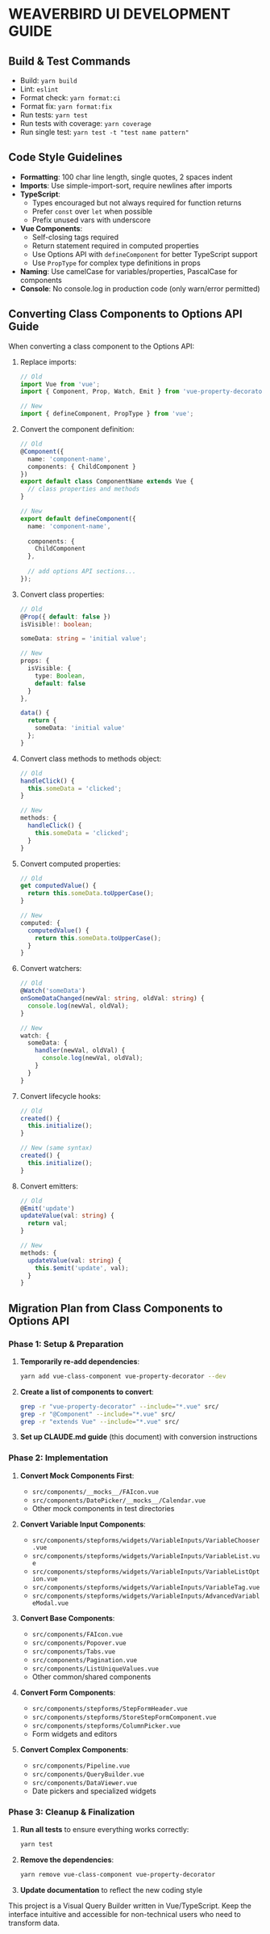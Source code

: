 # WEAVERBIRD UI DEVELOPMENT GUIDE

## Build & Test Commands
- Build: `yarn build`
- Lint: `eslint`
- Format check: `yarn format:ci`
- Format fix: `yarn format:fix`
- Run tests: `yarn test`
- Run tests with coverage: `yarn coverage`
- Run single test: `yarn test -t "test name pattern"`

## Code Style Guidelines
- **Formatting**: 100 char line length, single quotes, 2 spaces indent
- **Imports**: Use simple-import-sort, require newlines after imports
- **TypeScript**: 
  - Types encouraged but not always required for function returns
  - Prefer `const` over `let` when possible
  - Prefix unused vars with underscore
- **Vue Components**: 
  - Self-closing tags required
  - Return statement required in computed properties
  - Use Options API with `defineComponent` for better TypeScript support
  - Use `PropType` for complex type definitions in props
- **Naming**: Use camelCase for variables/properties, PascalCase for components
- **Console**: No console.log in production code (only warn/error permitted)

## Converting Class Components to Options API Guide

When converting a class component to the Options API:

1. Replace imports:
   ```typescript
   // Old
   import Vue from 'vue';
   import { Component, Prop, Watch, Emit } from 'vue-property-decorator';
   
   // New
   import { defineComponent, PropType } from 'vue';
   ```

2. Convert the component definition:
   ```typescript
   // Old
   @Component({
     name: 'component-name',
     components: { ChildComponent }
   })
   export default class ComponentName extends Vue {
     // class properties and methods
   }
   
   // New
   export default defineComponent({
     name: 'component-name',
     
     components: { 
       ChildComponent 
     },
     
     // add options API sections...
   });
   ```

3. Convert class properties:
   ```typescript
   // Old
   @Prop({ default: false })
   isVisible!: boolean;
   
   someData: string = 'initial value';
   
   // New
   props: {
     isVisible: {
       type: Boolean,
       default: false
     }
   },
   
   data() {
     return {
       someData: 'initial value'
     };
   }
   ```

4. Convert class methods to methods object:
   ```typescript
   // Old
   handleClick() {
     this.someData = 'clicked';
   }
   
   // New
   methods: {
     handleClick() {
       this.someData = 'clicked';
     }
   }
   ```

5. Convert computed properties:
   ```typescript
   // Old
   get computedValue() {
     return this.someData.toUpperCase();
   }
   
   // New
   computed: {
     computedValue() {
       return this.someData.toUpperCase();
     }
   }
   ```

6. Convert watchers:
   ```typescript
   // Old
   @Watch('someData')
   onSomeDataChanged(newVal: string, oldVal: string) {
     console.log(newVal, oldVal);
   }
   
   // New
   watch: {
     someData: {
       handler(newVal, oldVal) {
         console.log(newVal, oldVal);
       }
     }
   }
   ```

7. Convert lifecycle hooks:
   ```typescript
   // Old
   created() {
     this.initialize();
   }
   
   // New (same syntax)
   created() {
     this.initialize();
   }
   ```

8. Convert emitters:
   ```typescript
   // Old
   @Emit('update')
   updateValue(val: string) {
     return val;
   }
   
   // New
   methods: {
     updateValue(val: string) {
       this.$emit('update', val);
     }
   }
   ```

## Migration Plan from Class Components to Options API

### Phase 1: Setup & Preparation
1. **Temporarily re-add dependencies**:
   ```bash
   yarn add vue-class-component vue-property-decorator --dev
   ```
   
2. **Create a list of components to convert**:
   ```bash
   grep -r "vue-property-decorator" --include="*.vue" src/
   grep -r "@Component" --include="*.vue" src/
   grep -r "extends Vue" --include="*.vue" src/
   ```

3. **Set up CLAUDE.md guide** (this document) with conversion instructions

### Phase 2: Implementation
1. **Convert Mock Components First**:
   - `src/components/__mocks__/FAIcon.vue`
   - `src/components/DatePicker/__mocks__/Calendar.vue`
   - Other mock components in test directories

2. **Convert Variable Input Components**:
   - `src/components/stepforms/widgets/VariableInputs/VariableChooser.vue`
   - `src/components/stepforms/widgets/VariableInputs/VariableList.vue`
   - `src/components/stepforms/widgets/VariableInputs/VariableListOption.vue`
   - `src/components/stepforms/widgets/VariableInputs/VariableTag.vue`
   - `src/components/stepforms/widgets/VariableInputs/AdvancedVariableModal.vue`

3. **Convert Base Components**:
   - `src/components/FAIcon.vue`
   - `src/components/Popover.vue`
   - `src/components/Tabs.vue`
   - `src/components/Pagination.vue`
   - `src/components/ListUniqueValues.vue`
   - Other common/shared components

4. **Convert Form Components**:
   - `src/components/stepforms/StepFormHeader.vue`
   - `src/components/stepforms/StoreStepFormComponent.vue`
   - `src/components/stepforms/ColumnPicker.vue`
   - Form widgets and editors

5. **Convert Complex Components**:
   - `src/components/Pipeline.vue`
   - `src/components/QueryBuilder.vue`
   - `src/components/DataViewer.vue`
   - Date pickers and specialized widgets

### Phase 3: Cleanup & Finalization
1. **Run all tests** to ensure everything works correctly:
   ```bash
   yarn test
   ```

2. **Remove the dependencies**:
   ```bash
   yarn remove vue-class-component vue-property-decorator
   ```

3. **Update documentation** to reflect the new coding style

This project is a Visual Query Builder written in Vue/TypeScript. Keep the interface intuitive and accessible for non-technical users who need to transform data.
